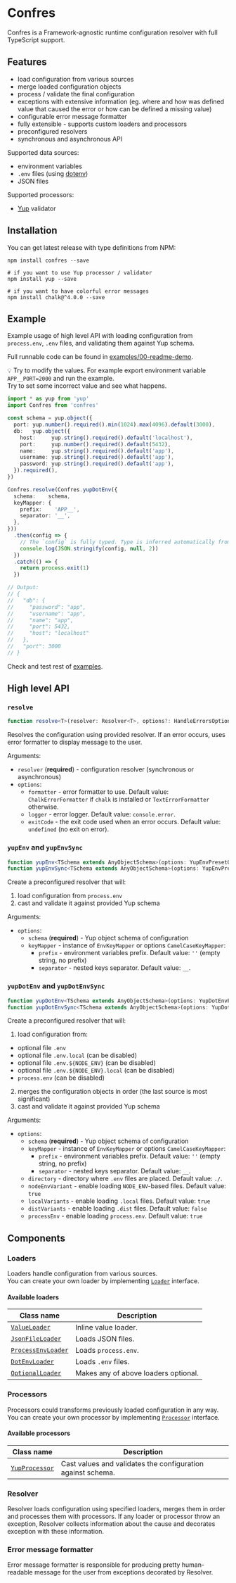 Confres
=======

Confres is a Framework-agnostic runtime configuration resolver with full TypeScript support.

Features
--------

* load configuration from various sources
* merge loaded configuration objects
* process / validate the final configuration
* exceptions with extensive information (eg. where and how was defined value that caused the error or how can be defined
  a missing value)
* configurable error message formatter
* fully extensible - supports custom loaders and processors
* preconfigured resolvers
* synchronous and asynchronous API

Supported data sources:

* environment variables
* `.env` files (using [dotenv](https://www.npmjs.com/package/dotenv))
* JSON files

Supported processors:

* [Yup](https://www.npmjs.com/package/yup) validator

## Installation

You can get latest release with type definitions from NPM:

```
npm install confres --save

# if you want to use Yup processor / validator
npm install yup --save

# if you want to have colorful error messages
npm install chalk@^4.0.0 --save
```

## Example

Example usage of high level API with loading configuration from `process.env`, `.env` files, and validating them against
Yup schema.

Full runnable code can be found in [examples/00-readme-demo](./examples/00-readme-demo).

:bulb: Try to modify the values. For example export environment variable `APP__PORT=2000` and run the example.   
Try to set some incorrect value and see what happens.

```ts
import * as yup from 'yup'
import Confres from 'confres'

const schema = yup.object({
  port: yup.number().required().min(1024).max(4096).default(3000),
  db:   yup.object({
    host:     yup.string().required().default('localhost'),
    port:     yup.number().required().default(5432),
    name:     yup.string().required().default('app'),
    username: yup.string().required().default('app'),
    password: yup.string().required().default('app'),
  }).required(),
})

Confres.resolve(Confres.yupDotEnv({
  schema:    schema,
  keyMapper: {
    prefix:    'APP__',
    separator: '__',
  },
}))
  .then(config => {
    // The `config` is fully typed. Type is inferred automatically from Yup schema. 
    console.log(JSON.stringify(config, null, 2))
  })
  .catch(() => {
    return process.exit(1)
  })

// Output:
// {
//   "db": {
//     "password": "app",
//     "username": "app",
//     "name": "app",
//     "port": 5432,
//     "host": "localhost"
//   },
//   "port": 3000
// }
```

Check and test rest of [examples](./examples).

## High level API

### `resolve`

```ts
function resolve<T>(resolver: Resolver<T>, options?: HandleErrorsOptions): T
```

Resolves the configuration using provided resolver. If an error occurs, uses error formatter to display message to the
user.

Arguments:

* `resolver` (**required**) - configuration resolver (synchronous or asynchronous)
* `options`:
  * `formatter` - error formatter to use. Default value: `ChalkErrorFormatter` if `chalk` is installed
    or `TextErrorFormatter` otherwise.
  * `logger` - error logger. Default value: `console.error`.
  * `exitCode` - the exit code used when an error occurs. Default value: `undefined` (no exit on error).

### `yupEnv` and `yupEnvSync`

```ts
function yupEnv<TSchema extends AnyObjectSchema>(options: YupEnvPresetOptions<TSchema>): Resolver<Promise<Asserts<TSchema>>>
function yupEnvSync<TSchema extends AnyObjectSchema>(options: YupEnvPresetOptions<TSchema>): Resolver<Asserts<TSchema>> 
```

Create a preconfigured resolver that will:

1. load configuration from `process.env`
2. cast and validate it against provided Yup schema

Arguments:

* `options`:
  * `schema` (**required**) - Yup object schema of configuration
  * `keyMapper` - instance of `EnvKeyMapper` or options `CamelCaseKeyMapper`:
    * `prefix` - environment variables prefix. Default value: `''` (empty string, no prefix)
    * `separator` - nested keys separator. Default value: `__`.

### `yupDotEnv` and `yupDotEnvSync`

```ts
function yupDotEnv<TSchema extends AnyObjectSchema>(options: YupDotEnvPresetOptions<TSchema>): Resolver<Promise<Asserts<TSchema>>
function yupDotEnvSync<TSchema extends AnyObjectSchema>(options: YupDotEnvPresetOptions<TSchema>): Resolver<Asserts<TSchema>>
```

Create a preconfigured resolver that will:

1. load configuration from:
  * optional file `.env`
  * optional file `.env.local` (can be disabled)
  * optional file `.env.${NODE_ENV}` (can be disabled)
  * optional file `.env.${NODE_ENV}.local` (can be disabled)
  * `process.env` (can be disabled)
2. merges the configuration objects in order (the last source is most significant)
3. cast and validate it against provided Yup schema

Arguments:

* `options`:
  * `schema` (**required**) - Yup object schema of configuration
  * `keyMapper` - instance of `EnvKeyMapper` or options `CamelCaseKeyMapper`:
    * `prefix` - environment variables prefix. Default value: `''` (empty string, no prefix)
    * `separator` - nested keys separator. Default value: `__`.
  * `directory` - directory where `.env` files are placed. Default value: `./`.
  * `nodeEnvVariant` - enable loading `NODE_ENV`-based files. Default value: `true`
  * `localVariants` - enable loading `.local` files. Default value: `true`
  * `distVariants` - enable loading `.dist` files. Default value: `false`
  * `processEnv` - enable loading `process.env`. Default value: `true`

## Components

### Loaders

Loaders handle configuration from various sources.  
You can create your own loader by implementing [`Loader`](./src/interfaces/loader.ts) interface.

#### Available loaders

| Class name                                                  | Description                          |
|-------------------------------------------------------------|--------------------------------------|
| [`ValueLoader`](./src/loaders/valueLoader.ts)               | Inline value loader.                 | 
| [`JsonFileLoader`](./src/loaders/json/jsonFileLoader.ts)    | Loads JSON files.                    |
| [`ProcessEnvLoader`](./src/loaders/env/processEnvLoader.ts) | Loads `process.env`.                 |
| [`DotEnvLoader`](./src/loaders/env/dotEnvLoader.ts)         | Loads `.env` files.                  |
| [`OptionalLoader`](./src/loaders/optionalLoader.ts)         | Makes any of above loaders optional. |

### Processors

Processors could transforms previously loaded configuration in any way.  
You can create your own processor by implementing [`Processor`](./src/interfaces/processor.ts) interface.

#### Available processors

| Class name                                         | Description                                                 |
|----------------------------------------------------|-------------------------------------------------------------|
| [`YupProcessor`](./src/processors/yupProcessor.ts) | Cast values and validates the configuration against schema. |

### Resolver

Resolver loads configuration using specified loaders, merges them in order and processes them with processors. If any
loader or processor throw an exception, Resolver collects information about the cause and decorates exception with these
information.

### Error message formatter

Error message formatter is responsible for producing pretty human-readable message for the user from exceptions
decorated by Resolver.
